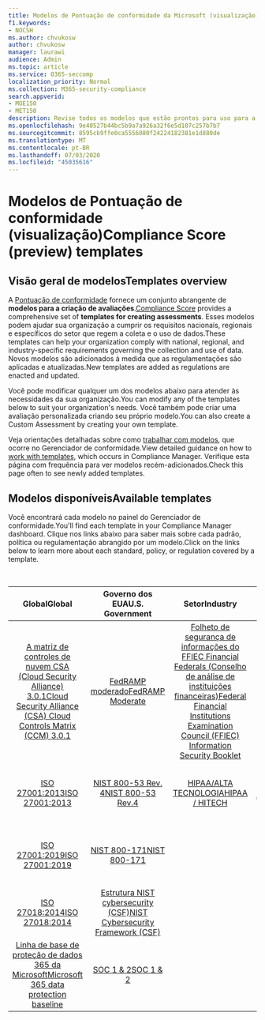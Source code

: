 ```yaml
---
title: Modelos de Pontuação de conformidade da Microsoft (visualização)
f1.keywords:
- NOCSH
ms.author: chvukosw
author: chvukosw
manager: laurawi
audience: Admin
ms.topic: article
ms.service: O365-seccomp
localization_priority: Normal
ms.collection: M365-security-compliance
search.appverid:
- MOE150
- MET150
description: Revise todos os modelos que estão prontos para uso para a configuração de avaliações na pontuação de conformidade da Microsoft (visualização).
ms.openlocfilehash: 9e40527b44bc5b9a7a926a32f6e5d107c257b7b7
ms.sourcegitcommit: 8595cb9ffe0ca5556080f24224182381e1d880de
ms.translationtype: MT
ms.contentlocale: pt-BR
ms.lasthandoff: 07/03/2020
ms.locfileid: "45035616"
---
```

# <a name="compliance-score-preview-templates"></a><span data-ttu-id="8442a-103">Modelos de Pontuação de conformidade (visualização)</span><span class="sxs-lookup"><span data-stu-id="8442a-103">Compliance Score (preview) templates</span></span>

## <a name="templates-overview"></a><span data-ttu-id="8442a-104">Visão geral de modelos</span><span class="sxs-lookup"><span data-stu-id="8442a-104">Templates overview</span></span>

<span data-ttu-id="8442a-105">A [Pontuação de conformidade](compliance-score.md) fornece um conjunto abrangente de **modelos para a criação de avaliações**.</span><span class="sxs-lookup"><span data-stu-id="8442a-105">[Compliance Score](compliance-score.md) provides a comprehensive set of **templates for creating assessments**.</span></span> <span data-ttu-id="8442a-106">Esses modelos podem ajudar sua organização a cumprir os requisitos nacionais, regionais e específicos do setor que regem a coleta e o uso de dados.</span><span class="sxs-lookup"><span data-stu-id="8442a-106">These templates can help your organization comply with national, regional, and industry-specific requirements governing the collection and use of data.</span></span> <span data-ttu-id="8442a-107">Novos modelos são adicionados à medida que as regulamentações são aplicadas e atualizadas.</span><span class="sxs-lookup"><span data-stu-id="8442a-107">New templates are added as regulations are enacted and updated.</span></span>

<span data-ttu-id="8442a-108">Você pode modificar qualquer um dos modelos abaixo para atender às necessidades da sua organização.</span><span class="sxs-lookup"><span data-stu-id="8442a-108">You can modify any of the templates below to suit your organization's needs.</span></span> <span data-ttu-id="8442a-109">Você também pode criar uma avaliação personalizada criando seu próprio modelo.</span><span class="sxs-lookup"><span data-stu-id="8442a-109">You can also create a Custom Assessment by creating your own template.</span></span> 

<span data-ttu-id="8442a-110">Veja orientações detalhadas sobre como [trabalhar com modelos](working-with-compliance-manager.md#templates), que ocorre no Gerenciador de conformidade.</span><span class="sxs-lookup"><span data-stu-id="8442a-110">View detailed guidance on how to [work with templates](working-with-compliance-manager.md#templates), which occurs in Compliance Manager.</span></span> <span data-ttu-id="8442a-111">Verifique esta página com frequência para ver modelos recém-adicionados.</span><span class="sxs-lookup"><span data-stu-id="8442a-111">Check this page often to see newly added templates.</span></span>

## <a name="available-templates"></a><span data-ttu-id="8442a-112">Modelos disponíveis</span><span class="sxs-lookup"><span data-stu-id="8442a-112">Available templates</span></span>

<span data-ttu-id="8442a-113">Você encontrará cada modelo no painel do Gerenciador de conformidade.</span><span class="sxs-lookup"><span data-stu-id="8442a-113">You'll find each template in your Compliance Manager dashboard.</span></span> <span data-ttu-id="8442a-114">Clique nos links abaixo para saber mais sobre cada padrão, política ou regulamentação abrangido por um modelo.</span><span class="sxs-lookup"><span data-stu-id="8442a-114">Click on the links below to learn more about each standard, policy, or regulation covered by a template.</span></span>

<br>

| <span data-ttu-id="8442a-115">Global</span><span class="sxs-lookup"><span data-stu-id="8442a-115">Global</span></span> |<span data-ttu-id="8442a-116">Governo dos EUA</span><span class="sxs-lookup"><span data-stu-id="8442a-116">U.S. Government</span></span>| <span data-ttu-id="8442a-117">Setor</span><span class="sxs-lookup"><span data-stu-id="8442a-117">Industry</span></span>|<span data-ttu-id="8442a-118">Regional</span><span class="sxs-lookup"><span data-stu-id="8442a-118">Regional</span></span>|
| :---: |:---:|:---:|:---:|
|[<span data-ttu-id="8442a-119">A matriz de controles de nuvem CSA (Cloud Security Alliance) 3.0.1</span><span class="sxs-lookup"><span data-stu-id="8442a-119">Cloud Security Alliance (CSA) Cloud Controls Matrix (CCM) 3.0.1</span></span>](offering-csa-star-attestation.md) | [<span data-ttu-id="8442a-120">FedRAMP moderado</span><span class="sxs-lookup"><span data-stu-id="8442a-120">FedRAMP Moderate</span></span>](offering-fedramp.md)| [<span data-ttu-id="8442a-121">Folheto de segurança de informações do FFIEC Financial Federals (Conselho de análise de instituições financeiras)</span><span class="sxs-lookup"><span data-stu-id="8442a-121">Federal Financial Institutions Examination Council (FFIEC) Information Security Booklet</span></span>](offering-ffiec-us.md) |[<span data-ttu-id="8442a-122">Lei de proteção de dados gerais do Brasil (LGPD)</span><span class="sxs-lookup"><span data-stu-id="8442a-122">Brazil General Data Protection Law (LGPD)</span></span>](https://go.microsoft.com/fwlink/?linkid=2115387) |
|[<span data-ttu-id="8442a-123">ISO 27001:2013</span><span class="sxs-lookup"><span data-stu-id="8442a-123">ISO 27001:2013</span></span>](https://go.microsoft.com/fwlink/?linkid=2109073) | [<span data-ttu-id="8442a-124">NIST 800-53 Rev. 4</span><span class="sxs-lookup"><span data-stu-id="8442a-124">NIST 800-53 Rev.4</span></span>](https://go.microsoft.com/fwlink/?linkid=2109075) | [<span data-ttu-id="8442a-125">HIPAA/ALTA TECNOLOGIA</span><span class="sxs-lookup"><span data-stu-id="8442a-125">HIPAA / HITECH</span></span>](offering-hipaa-hitech.md) | <span data-ttu-id="8442a-126">[Lei de privacidade do consumidor da Califórnia (CCPA)](offering-ccpa.md) (visualização)</span><span class="sxs-lookup"><span data-stu-id="8442a-126">[California Consumer Privacy Act (CCPA)](offering-ccpa.md) (preview)</span></span>
|[<span data-ttu-id="8442a-127">ISO 27001:2019</span><span class="sxs-lookup"><span data-stu-id="8442a-127">ISO 27001:2019</span></span>](offering-iso-27701.md)  | [<span data-ttu-id="8442a-128">NIST 800-171</span><span class="sxs-lookup"><span data-stu-id="8442a-128">NIST 800-171</span></span>](offering-nist-sp-800-171.md)|  | [<span data-ttu-id="8442a-129">Resolução de segurança de informações Dubai (DGISR)</span><span class="sxs-lookup"><span data-stu-id="8442a-129">Dubai Information Security Resolution (DGISR)</span></span>](https://go.microsoft.com/fwlink/?linkid=2131193) |
| [<span data-ttu-id="8442a-130">ISO 27018:2014</span><span class="sxs-lookup"><span data-stu-id="8442a-130">ISO 27018:2014</span></span>](offering-iso-27018.md) | [<span data-ttu-id="8442a-131">Estrutura NIST cybersecurity (CSF)</span><span class="sxs-lookup"><span data-stu-id="8442a-131">NIST Cybersecurity Framework (CSF)</span></span>](offering-nist-csf.md) |  |[<span data-ttu-id="8442a-132">RGPD de União Européia</span><span class="sxs-lookup"><span data-stu-id="8442a-132">European Union GDPR</span></span>](gdpr.md) |
| [<span data-ttu-id="8442a-133">Linha de base de proteção de dados 365 da Microsoft</span><span class="sxs-lookup"><span data-stu-id="8442a-133">Microsoft 365 data protection baseline</span></span>](compliance-score-methodology.md#initial-score-based-on-microsoft-365-data-protection-baseline) | [<span data-ttu-id="8442a-134">SOC 1 & 2</span><span class="sxs-lookup"><span data-stu-id="8442a-134">SOC 1 & 2</span></span>](offering-soc.md) |  | <span data-ttu-id="8442a-135">[IRAP/ISM do governo australiano](offering-ccsl-irap-australia.md) (versão prévia)</span><span class="sxs-lookup"><span data-stu-id="8442a-135">[IRAP / Australian Government ISM](offering-ccsl-irap-australia.md) (preview)</span></span> |